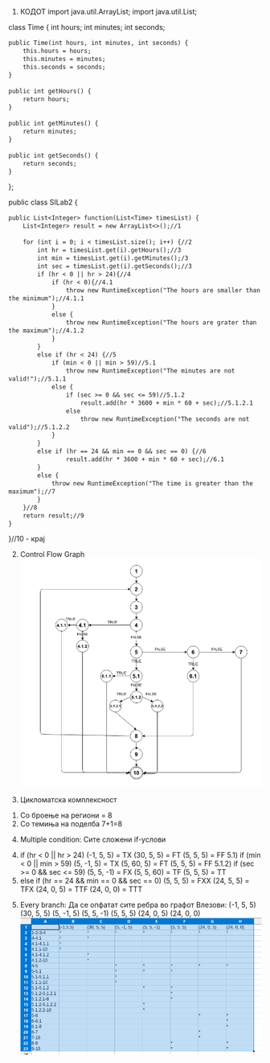 1. КОДОТ
import java.util.ArrayList;
import java.util.List;

class Time {
    int hours;
    int minutes;
    int seconds;

    public Time(int hours, int minutes, int seconds) {
        this.hours = hours;
        this.minutes = minutes;
        this.seconds = seconds;
    }

    public int getHours() {
        return hours;
    }

    public int getMinutes() {
        return minutes;
    }

    public int getSeconds() {
        return seconds;
    }
};

public class SILab2 {

    public List<Integer> function(List<Time> timesList) {
        List<Integer> result = new ArrayList<>();//1

        for (int i = 0; i < timesList.size(); i++) {//2
            int hr = timesList.get(i).getHours();//3
            int min = timesList.get(i).getMinutes();/3
            int sec = timesList.get(i).getSeconds();//3
            if (hr < 0 || hr > 24){//4
                if (hr < 0){//4.1
                    throw new RuntimeException("The hours are smaller than the minimum");//4.1.1
                }
                else {
                    throw new RuntimeException("The hours are grater than the maximum");//4.1.2
                }
            }
            else if (hr < 24) {//5
                if (min < 0 || min > 59)//5.1
                    throw new RuntimeException("The minutes are not valid!");//5.1.1
                else {
                    if (sec >= 0 && sec <= 59)//5.1.2
                        result.add(hr * 3600 + min * 60 + sec);//5.1.2.1
                    else
                        throw new RuntimeException("The seconds are not valid");//5.1.2.2
                }
            } 
            else if (hr == 24 && min == 0 && sec == 0) {//6
                    result.add(hr * 3600 + min * 60 + sec);//6.1
            } 
            else {
                throw new RuntimeException("The time is greater than the maximum");//7
            }
        }//8
        return result;//9
    }
}//10 - крај

2. Control Flow Graph
![GRAPH](./flow_graph.png)

3. Цикломатска комплексност
1) Со броење на региони = 8
2) Со темиња на поделба 7+1=8

4. Multiple condition: Сите сложени if-услови
4) if (hr < 0 || hr > 24)
	(-1, 5, 5) = TX
	(30, 5, 5) = FT
	(5, 5, 5) = FF
5.1) if (min < 0 || min > 59)
	(5, -1, 5) = TX
	(5, 60, 5) = FT
	(5, 5, 5) = FF
5.1.2) if (sec >= 0 && sec <= 59)
	(5, 5, -1) = FX
	(5, 5, 60) = TF
	(5, 5, 5) = TT
6) else if (hr == 24 && min == 0 && sec == 0)
	(5, 5, 5) = FXX
	(24, 5, 5) = TFX
	(24, 0, 5) = TTF
	(24, 0, 0) = TTT

5. Every branch: Да се опфатат сите ребра во графот
Влезови:
(-1, 5, 5)
(30, 5, 5)
(5, -1, 5)
(5, 5, -1)
(5, 5, 5)
(24, 0, 5)
(24, 0, 0)
![TABLE](./every_branch.png)



